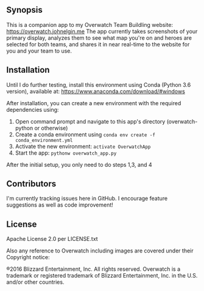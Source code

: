 ## Synopsis
This is a companion app to my Overwatch Team Buildling website: https://overwatch.johnelgin.me
The app currently takes screenshots of your primary display, analyzes them to see what map you're on and heroes are selected for both teams, and shares it in near real-time to the website for you and your team to use.

## Installation
Until I do further testing, install this environment using Conda (Python 3.6 version), available at: 
https://www.anaconda.com/download/#windows

After installation, you can create a new environment with the required dependencies using:

1. Open command prompt and navigate to this app's directory (overwatch-python or otherwise)
2. Create a conda environment using `conda env create -f conda_environment.yml`
3. Activate the new environment: `activate OverwatchApp`
4. Start the app: `pythonw overwatch_app.py`

After the initial setup, you only need to do steps 1,3, and 4

## Contributors
I'm currently tracking issues here in GitHub. I encourage feature suggestions as well as code improvement!

## License
Apache License 2.0 per LICENSE.txt

Also any reference to Overwatch including images are covered under their Copyright notice:

®2016 Blizzard Entertainment, Inc. All rights reserved. Overwatch is a trademark or registered trademark of Blizzard Entertainment, Inc. in the U.S. and/or other countries.


